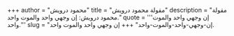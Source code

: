 +++
author = "محمود درويش"
title = "مقولة محمود درويش"
description = "مقولة محمود درويش: إن وجهي واحد والموت واحد."
quote = '''إن وجهي واحد والموت واحد.''' 
slug = "إن-وجهي-واحد-والموت-واحد"
+++
إن وجهي واحد والموت واحد.
